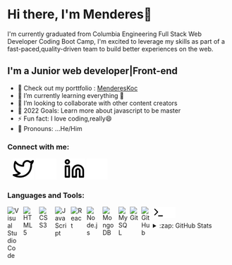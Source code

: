 # Hi there, I'm Menderes👋 

I'm currently graduated from Columbia Engineering Full Stack Web Developer Coding Boot Camp, I'm excited to leverage my skills as part of a fast-paced,quality-driven team to build better experiences on the web.

## I'm a Junior web developer|Front-end 

- 🔭 Check out my porttfolio : [MenderesKoc](https://mendereskoc.github.io/Menderes-Koc-Portfolio/)
- 🌱 I’m currently learning everything 🤣
- 👯 I’m looking to collaborate with other content creators
- 🥅 2022 Goals: Learn more about javascript to be master
- ⚡ Fun fact: I love coding,really😄
- 🙂 Pronouns: ...He/Him

### Connect with me:

&nbsp;&nbsp;
[![website](./img/twitter-light.svg)](https://twitter.com/Mendereskoc4#gh-light-mode-only)
[![website](./img/twitter-dark.svg)](https://twitter.com/Mendereskoc4#gh-dark-mode-only)
&nbsp;&nbsp;
[![website](./img/linkedin-light.svg)](https://www.linkedin.com/in/mendereskoc/#gh-light-mode-only)
[![website](./img/linkedin-dark.svg)](https://www.linkedin.com/in/mendereskoc/#gh-dark-mode-only)

### Languages and Tools:

<img align="left" alt="Visual Studio Code" width="26px" src="https://cdn.jsdelivr.net/gh/devicons/devicon/icons/vscode/vscode-original.svg" style="padding-right:10px;" />
<img align="left" alt="HTML5" width="26px" src="https://cdn.jsdelivr.net/gh/devicons/devicon/icons/html5/html5-original.svg" style="padding-right:10px;" />
<img align="left" alt="CSS3" width="26px" src="https://cdn.jsdelivr.net/gh/devicons/devicon/icons/css3/css3-original.svg" style="padding-right:10px;" />
<img align="left" alt="JavaScript" width="26px" src="https://cdn.jsdelivr.net/gh/devicons/devicon/icons/javascript/javascript-original.svg" style="padding-right:10px;" />
<img align="left" alt="React" width="26px" src="https://cdn.jsdelivr.net/gh/devicons/devicon/icons/react/react-original.svg" style="padding-right:10px;" />
<img align="left" alt="Node.js" width="26px" src="https://cdn.jsdelivr.net/gh/devicons/devicon/icons/nodejs/nodejs-original.svg" style="padding-right:10px;" />
<img align="left" alt="MongoDB" width="26px" src="https://cdn.jsdelivr.net/gh/devicons/devicon/icons/mongodb/mongodb-original.svg" style="padding-right:10px;" />
<img align="left" alt="MySQL" width="26px" src="https://cdn.jsdelivr.net/gh/devicons/devicon/icons/mysql/mysql-original.svg" />
<img align="left" alt="Git" width="26px" src="https://cdn.jsdelivr.net/gh/devicons/devicon/icons/git/git-original.svg"/>
<img align="left" alt="GitHub" width="26px" src="https://user-images.githubusercontent.com/3369400/139447912-e0f43f33-6d9f-45f8-be46-2df5bbc91289.png" />
<img align="left" alt="Terminal" width="26px" src="./img/terminal-light.svg" />
<img align="left" alt="Terminal" width="26px" src="./img/terminal-dark.svg" />

<br>
<br>

<details>
  <summary>:zap: GitHub Stats</summary>

  <img align="left" alt="codeSTACKr's GitHub Stats" src="https://github-readme-stats.vercel.app/api?username=mendereskoc&show_icons=true&hide_border=false&title_color=ff652f&icon_color=FFE400&bg_color=09131B&text_color=ffffff&border_color=0c1a25" />

</details>
